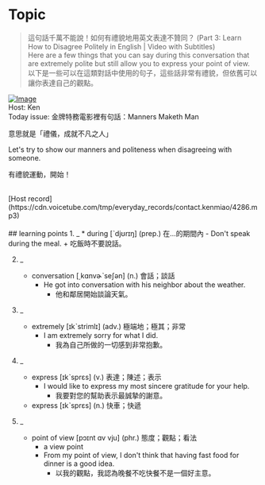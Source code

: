 # Topic

> 這句話千萬不能說！如何有禮貌地用英文表達不贊同？ (Part 3: Learn How to Disagree Politely in English | Video with Subtitles) <br>
> Here are a few things that you can say during this conversation that are extremely polite but still allow you to express your point of view. <br>
> 以下是一些可以在這類對話中使用的句子，這些話非常有禮貌，但依舊可以讓你表達自己的觀點。 <br>

[![Image](https://cdn.voicetube.com/assets/thumbnails/2fbTXucw5sg.jpg)](https://www.youtube.com/embed/2fbTXucw5sg?rel=0&showinfo=0&cc_load_policy=0&controls=1&autoplay=1&iv_load_policy=3&playsinline=1&wmode=transparent&start=64&end=76&enablejsapi=1&origin=https://tw.voicetube.com&widgetid=1)<br>
Host: Ken 
<br>Today issue: 金牌特務電影裡有句話：Manners Maketh Man 

意思就是「禮儀，成就不凡之人」

Let's try to show our manners and politeness when disagreeing with someone.

有禮貌運動，開始！


<br>
[Host record](https://cdn.voicetube.com/tmp/everyday_records/contact.kenmiao/4286.mp3)
<br><br>
## learning points
1. _
	* during [ˋdjʊrɪŋ] (prep.) 在…的期間內
		- Don't speak during the meal.
			+ 吃飯時不要說話。

2. _
	* conversation [͵kɑnvɚˋseʃən] (n.) 會話；談話
		- He got into conversation with his neighbor about the weather.
			+ 他和鄰居開始談論天氣。

3. _
	* extremely [ɪkˋstrimlɪ] (adv.) 極端地；極其；非常
		- I am extremely sorry for what I did.
			+ 我為自己所做的一切感到非常抱歉。

4. _
	* express [ɪkˋsprɛs] (v.) 表達；陳述；表示
		- I would like to express my most sincere gratitude for your help.
			+ 我要對您的幫助表示最誠摯的謝意。
	* express [ɪkˋsprɛs] (n.) 快車；快遞

5. _
	* point of view [pɔɪnt ɑv vju] (phr.) 態度；觀點；看法
		- a view point
		- From my point of view, I don't think that having fast food for dinner is a good idea.
			+ 以我的觀點，我認為晚餐不吃快餐不是一個好主意。

